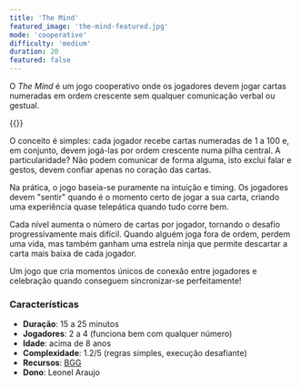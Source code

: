 ```yaml
---
title: 'The Mind'
featured_image: 'the-mind-featured.jpg'
mode: 'cooperative'
difficulty: 'medium'
duration: 20
featured: false
---
```

O *The Mind* é um jogo cooperativo onde os jogadores devem jogar cartas numeradas em ordem crescente sem qualquer comunicação verbal ou gestual.

<!--more-->

{{<render-featured-image>}}

O conceito é simples: cada jogador recebe cartas numeradas de 1 a 100 e, em conjunto, devem jogá-las por ordem crescente numa pilha central. A particularidade? Não podem comunicar de forma alguma, isto exclui falar e gestos, devem confiar apenas no coração das cartas.

Na prática, o jogo baseia-se puramente na intuição e timing. Os jogadores devem "sentir" quando é o momento certo de jogar a sua carta, criando uma experiência quase telepática quando tudo corre bem.

Cada nível aumenta o número de cartas por jogador, tornando o desafio progressivamente mais difícil. Quando alguém joga fora de ordem, perdem uma vida, mas também ganham uma estrela ninja que permite descartar a carta mais baixa de cada jogador.

Um jogo que cria momentos únicos de conexão entre jogadores e celebração quando conseguem sincronizar-se perfeitamente!

### Características

- **Duração**: 15 a 25 minutos
- **Jogadores**: 2 a 4 (funciona bem com qualquer número)
- **Idade**: acima de 8 anos
- **Complexidade**: 1.2/5 (regras simples, execução desafiante)
- **Recursos**: [BGG](https://boardgamegeek.com/boardgame/244992/mind)
- **Dono**: Leonel Araujo
